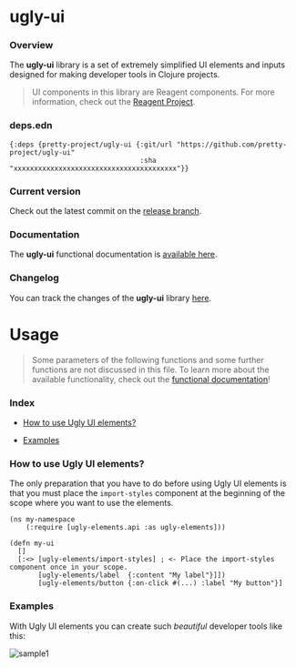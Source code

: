 
# ugly-ui

### Overview

The <strong>ugly-ui</strong> library is a set of extremely simplified UI elements
and inputs designed for making developer tools in Clojure projects.

> UI components in this library are Reagent components. For more information, check out
  the [Reagent Project](https://github.com/reagent-project/reagent).

### deps.edn

```
{:deps {pretty-project/ugly-ui {:git/url "https://github.com/pretty-project/ugly-ui"
                                :sha     "xxxxxxxxxxxxxxxxxxxxxxxxxxxxxxxxxxxxxxxx"}}
```

### Current version

Check out the latest commit on the [release branch](https://github.com/pretty-project/ugly-ui/tree/release).

### Documentation

The <strong>ugly-ui</strong> functional documentation is [available here](documentation/COVER.md).

### Changelog

You can track the changes of the <strong>ugly-ui</strong> library [here](CHANGES.md).

# Usage

> Some parameters of the following functions and some further functions are not discussed in this file.
  To learn more about the available functionality, check out the [functional documentation](documentation/COVER.md)!

### Index

- [How to use Ugly UI elements?](#how-to-use-ugly-ui-elements)

- [Examples](#examples)

### How to use Ugly UI elements?

The only preparation that you have to do before using Ugly UI elements is that you must place
the `import-styles` component at the beginning of the scope where you want to use the elements.

```
(ns my-namespace
    (:require [ugly-elements.api :as ugly-elements]))

(defn my-ui
  []
  [:<> [ugly-elements/import-styles] ; <- Place the import-styles component once in your scope.
       [ugly-elements/label  {:content "My label"}]])
       [ugly-elements/button {:on-click #(...) :label "My button"}]
```

### Examples

With Ugly UI elements you can create such <i>beautiful</i> developer tools like this:

![sample1](https://github.com/pretty-project/ugly-ui/blob/release/resources/public/images/example1.png?raw=true)
